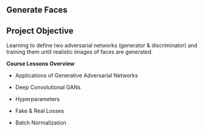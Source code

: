 ## Generate Faces

**Project Objective**
---

Learning to define two adversarial networks (generator & discriminator) and training them until realistic images of faces are generated.


**Course Lessons Overview**

* Applications of Generative Adversarial Networks

* Deep Convolutional GANs

* Hyperparameters

* Fake & Real Losses

* Batch Normalization
